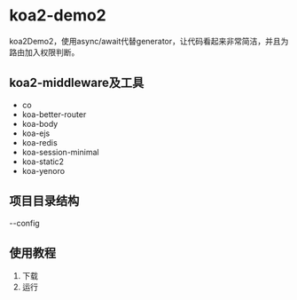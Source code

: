 # koa2-demo2
koa2Demo2，使用async/await代替generator，让代码看起来非常简洁，并且为路由加入权限判断。


## koa2-middleware及工具

* co
* koa-better-router
* koa-body
* koa-ejs
* koa-redis
* koa-session-minimal
* koa-static2
* koa-yenoro

## 项目目录结构

--config

## 使用教程

1. 下载
2. 运行
